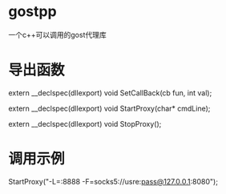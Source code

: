 # gostpp
一个c++可以调用的gost代理库

# 导出函数
extern __declspec(dllexport) void SetCallBack(cb fun, int val);

extern __declspec(dllexport) void StartProxy(char* cmdLine);

extern __declspec(dllexport) void StopProxy();

# 调用示例
StartProxy("-L=:8888 -F=socks5://usre:pass@127.0.0.1:8080");
